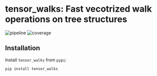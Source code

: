 # tensor_walks: Fast vecotrized walk operations on tree structures

![pipeline](https://jugit.fz-juelich.de/IBG-1/ModSim/tensortree/badges/master/pipeline.svg)
![coverage](https://jugit.fz-juelich.de/IBG-1/ModSim/tensortree/badges/master/coverage.svg)


## Installation

Install `tensor_walks` from `pypi`:

```bash
pip install tensor_walks
```
